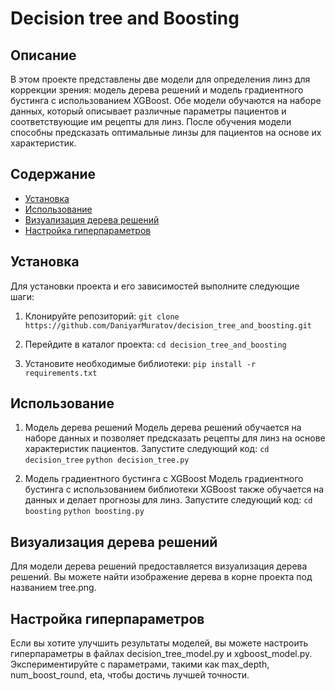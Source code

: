 # Decision tree and Boosting

## Описание

В этом проекте представлены две модели для определения линз для коррекции зрения: модель дерева решений и модель градиентного бустинга с использованием XGBoost. Обе модели обучаются на наборе данных, который описывает различные параметры пациентов и соответствующие им рецепты для линз. После обучения модели способны предсказать оптимальные линзы для пациентов на основе их характеристик.

## Содержание
- [Установка](#установка)
- [Использование](#использование)
- [Визуализация дерева решений](#визуализация-дерева-решений)
- [Настройка гиперпараметров](#настройка-гиперпараметров)

## Установка

Для установки проекта и его зависимостей выполните следующие шаги:

1. Клонируйте репозиторий:
```git clone https://github.com/DaniyarMuratov/decision_tree_and_boosting.git```

2. Перейдите в каталог проекта:
```cd decision_tree_and_boosting```

3. Установите необходимые библиотеки:
```pip install -r requirements.txt```

## Использование

1. Модель дерева решений
Модель дерева решений обучается на наборе данных и позволяет предсказать рецепты для линз на основе характеристик пациентов. Запустите следующий код:
```cd decision_tree```
```python decision_tree.py```

3. Модель градиентного бустинга с XGBoost
Модель градиентного бустинга с использованием библиотеки XGBoost также обучается на данных и делает прогнозы для линз. Запустите следующий код:
```cd boosting```
```python boosting.py```

## Визуализация дерева решений
Для модели дерева решений предоставляется визуализация дерева решений. Вы можете найти изображение дерева в корне проекта под названием tree.png.

## Настройка гиперпараметров
Если вы хотите улучшить результаты моделей, вы можете настроить гиперпараметры в файлах decision_tree_model.py и xgboost_model.py. Экспериментируйте с параметрами, такими как max_depth, num_boost_round, eta, чтобы достичь лучшей точности.
